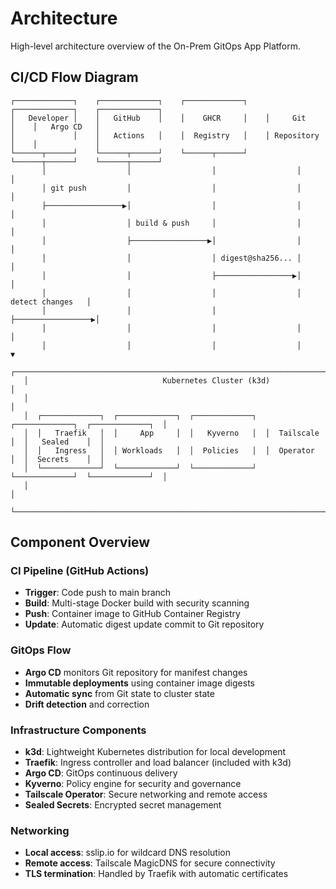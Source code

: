 # Architecture

High-level architecture overview of the On-Prem GitOps App Platform.

## CI/CD Flow Diagram

```
┌─────────────┐    ┌─────────────┐    ┌─────────────┐    ┌─────────────┐    ┌─────────────┐
│   Developer │    │   GitHub    │    │    GHCR     │    │     Git     │    │   Argo CD   │
│             │    │   Actions   │    │  Registry   │    │ Repository  │    │             │
└──────┬──────┘    └──────┬──────┘    └──────┬──────┘    └──────┬──────┘    └──────┬──────┘
       │                  │                  │                  │                  │
       │ git push         │                  │                  │                  │
       ├─────────────────▶│                  │                  │                  │
       │                  │ build & push     │                  │                  │
       │                  ├─────────────────▶│                  │                  │
       │                  │                  │ digest@sha256... │                  │
       │                  │                  ├─────────────────▶│                  │
       │                  │                  │                  │ detect changes   │
       │                  │                  │                  ├─────────────────▶│
       │                  │                  │                  │                  │
       │                  │                  │                  │                  ▼
   ┌─────────────────────────────────────────────────────────────────────────────────────────┐
   │                              Kubernetes Cluster (k3d)                                  │
   │                                                                                         │
   │  ┌─────────────┐  ┌─────────────┐  ┌─────────────┐  ┌─────────────┐  ┌─────────────┐  │
   │  │   Traefik   │  │     App     │  │   Kyverno   │  │  Tailscale  │  │   Sealed    │  │
   │  │   Ingress   │  │ Workloads   │  │  Policies   │  │  Operator   │  │  Secrets    │  │
   │  └─────────────┘  └─────────────┘  └─────────────┘  └─────────────┘  └─────────────┘  │
   │                                                                                         │
   └─────────────────────────────────────────────────────────────────────────────────────────┘
```

## Component Overview

### CI Pipeline (GitHub Actions)
- **Trigger**: Code push to main branch
- **Build**: Multi-stage Docker build with security scanning
- **Push**: Container image to GitHub Container Registry
- **Update**: Automatic digest update commit to Git repository

### GitOps Flow
- **Argo CD** monitors Git repository for manifest changes
- **Immutable deployments** using container image digests
- **Automatic sync** from Git state to cluster state
- **Drift detection** and correction

### Infrastructure Components
- **k3d**: Lightweight Kubernetes distribution for local development
- **Traefik**: Ingress controller and load balancer (included with k3d)
- **Argo CD**: GitOps continuous delivery
- **Kyverno**: Policy engine for security and governance
- **Tailscale Operator**: Secure networking and remote access
- **Sealed Secrets**: Encrypted secret management

### Networking
- **Local access**: sslip.io for wildcard DNS resolution
- **Remote access**: Tailscale MagicDNS for secure connectivity
- **TLS termination**: Handled by Traefik with automatic certificates